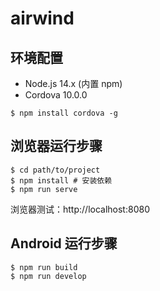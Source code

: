 # airwind

## 环境配置

- Node.js 14.x (内置 npm)
- Cordova 10.0.0

```shell
$ npm install cordova -g
```

## 浏览器运行步骤

```shell
$ cd path/to/project
$ npm install # 安装依赖
$ npm run serve
```

浏览器测试：http://localhost:8080

## Android 运行步骤

```shell
$ npm run build
$ npm run develop
```

